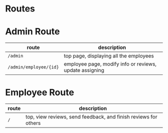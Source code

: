 # Routes

# Admin Route

| route                  | description                                             |
| ---------------------- | ------------------------------------------------------- |
| `/admin`               | top page, displaying all the employees                  |
| `/admin/employee/{id}` | employee page, modify info or reviews, update assigning |

# Employee Route

| route | description                                                     |
| ----- | --------------------------------------------------------------- |
| `/`   | top, view reviews, send feedback, and finish reviews for others |
